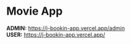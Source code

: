 <h1>Movie App</h1>

<b>ADMIN:</b> https://j-bookin-app.vercel.app/admin  <br/>
<b>USER:</b> https://j-bookin-app.vercel.app/
